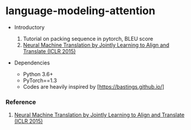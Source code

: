 # language-modeling-attention

- Introductory   
  1. Tutorial on packing sequence in pytorch, BLEU score
  2. [Neural Machine Translation by Jointly Learning to Align and Translate (ICLR 2015)]  
  
- Dependencies
  - Python 3.6+
  - PyTorch==1.3
  - Codes are heavily inspired by [https://bastings.github.io/]

### Reference
1. [Neural Machine Translation by Jointly Learning to Align and Translate (ICLR 2015)]

[https://bastings.github.io/]: https://bastings.github.io/annotated_encoder_decoder/
[Neural Machine Translation by Jointly Learning to Align and Translate (ICLR 2015)]: https://arxiv.org/abs/1409.0473
